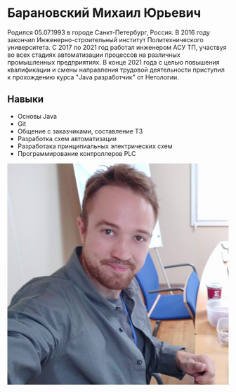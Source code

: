 # Барановский Михаил Юрьевич
Родился 05.07.1993 в городе Санкт-Петербург, Россия. В 2016 году закончил Инженерно-строительный институт Политехнического университета. С 2017 по 2021 год работал инженером АСУ ТП, участвуя во всех стадиях автоматизации процессов на различных промышленных предприятиях. В конце 2021 года с целью повышения квалификации и смены направления трудовой деятельности приступил к прохождению курса "Java разработчик" от Нетологии.

## Навыки
- Основы Java
- Git
- Общение с заказчиками, составление ТЗ
- Разработка схем автоматизации
- Разработака принципиальных электрических схем
- Программирование контроллеров PLC

![Фото](/img/IMG_20210930_111842_788.jpg)
